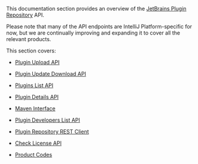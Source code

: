 [//]: # (title: API Reference)

This documentation section provides an overview of the [JetBrains Plugin Repository](https://plugins.jetbrains.com) API. 

Please note that many of the API endpoints are IntelliJ Platform-specific for now, but we are continually improving and expanding it to cover all the relevant products.

This section covers:


* [Plugin Upload API](plugin-upload.md)
 
* [Plugin Update Download API](plugin-update-download.md)

* [Plugins List API](plugins-list.md)

* [Plugin Details API](plugin-details.md)

* [Maven Interface](maven-interface.md)

* [Plugin Developers List API](plugin-developers-list.md)

* [Plugin Repository REST Client](plugin-repository-rest-client.md)

* [Check License API](check-license.md)

* [Product Codes](product-codes.md)